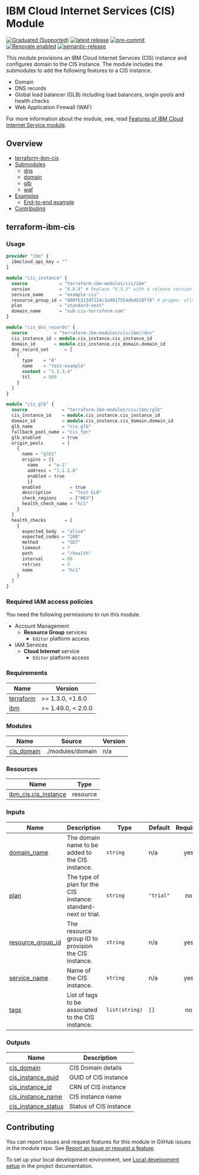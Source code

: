 # IBM Cloud Internet Services (CIS) Module

[![Graduated (Supported)](https://img.shields.io/badge/Status-Graduated%20(Supported)-brightgreen)](https://terraform-ibm-modules.github.io/documentation/#/badge-status)
[![latest release](https://img.shields.io/github/v/release/terraform-ibm-modules/terraform-ibm-cis?logo=GitHub&sort=semver)](https://github.com/terraform-ibm-modules/terraform-ibm-cis/releases/latest)
[![pre-commit](https://img.shields.io/badge/pre--commit-enabled-brightgreen?logo=pre-commit&logoColor=white)](https://github.com/pre-commit/pre-commit)
[![Renovate enabled](https://img.shields.io/badge/renovate-enabled-brightgreen.svg)](https://renovatebot.com/)
[![semantic-release](https://img.shields.io/badge/%20%20%F0%9F%93%A6%F0%9F%9A%80-semantic--release-e10079.svg)](https://github.com/semantic-release/semantic-release)


This module provisions an IBM Cloud Internet Services (CIS) instance and configures domain to the CIS instance. The module includes the submodules to add the following features to a CIS instance.

* Domain
* DNS records
* Global load balancer (GLB) including load balancers, origin pools and health checks
* Web Application Firewall (WAF)

For more information about the module, see, read [Features of IBM Cloud Internet Service module](https://github.com/terraform-ibm-modules/terraform-ibm-cis/tree/main/docs/README.md).

<!-- BEGIN OVERVIEW HOOK -->
## Overview
* [terraform-ibm-cis](#terraform-ibm-cis)
* [Submodules](./modules)
    * [dns](./modules/dns)
    * [domain](./modules/domain)
    * [glb](./modules/glb)
    * [waf](./modules/waf)
* [Examples](./examples)
    * [End-to-end example](./examples/complete)
* [Contributing](#contributing)
<!-- END OVERVIEW HOOK -->

## terraform-ibm-cis

### Usage

```terraform
provider "ibm" {
  ibmcloud_api_key = ""
}

module "cis_instance" {
  source            = "terraform-ibm-modules/cis/ibm"
  version           = "X.X.X" # Replace "X.X.X" with a release version to lock into a specific release
  service_name      = "example-cis"
  resource_group_id = "000fb3134f214c3a9017554db4510f70" # pragma: allowlist secret
  plan              = "standard-next"
  domain_name       = "sub.cis-terraform.com"
}

module "cis_dns_records" {
  source          = "terraform-ibm-modules/cis/ibm//dns"
  cis_instance_id = module.cis_instance.cis_instance_id
  domain_id       = module.cis_instance.cis_domain.domain_id
  dns_record_set      = [
    {
      type    = "A"
      name    = "test-example"
      content = "1.2.3.4"
      ttl     = 900
    }
  ]
}

module "cis_glb" {
  source             = "terraform-ibm-modules/cis/ibm//glb"
  cis_instance_id    = module.cis_instance.cis_instance_id
  domain_id          = module.cis_instance.cis_domain.domain_id
  glb_name           = "cis_glb"
  fallback_pool_name = "cis_fpn"
  glb_enabled        = true
  origin_pools       = [
    {
      name = "glb1"
      origins = [{
        name    = "o-1"
        address = "1.1.1.0"
        enabled = true
        }]
      enabled           = true
      description       = "Test GLB"
      check_regions     = ["WEU"]
      health_check_name = "hc1"
    }
  ]
  health_checks       = [
    {
      expected_body  = "alive"
      expected_codes = "200"
      method         = "GET"
      timeout        = 7
      path           = "/health"
      interval       = 60
      retries        = 3
      name           = "hc1"
    }
  ]
}
```

### Required IAM access policies

You need the following permissions to run this module.

- Account Management
  - **Resource Group** services
    - `Editor` platform access
- IAM Services
  - **Cloud Internet** service
    - `Editor` platform access



<!-- BEGINNING OF PRE-COMMIT-TERRAFORM DOCS HOOK -->
### Requirements

| Name | Version |
|------|---------|
| <a name="requirement_terraform"></a> [terraform](#requirement\_terraform) | >= 1.3.0, <1.6.0 |
| <a name="requirement_ibm"></a> [ibm](#requirement\_ibm) | >= 1.49.0, < 2.0.0 |

### Modules

| Name | Source | Version |
|------|--------|---------|
| <a name="module_cis_domain"></a> [cis\_domain](#module\_cis\_domain) | ./modules/domain | n/a |

### Resources

| Name | Type |
|------|------|
| [ibm_cis.cis_instance](https://registry.terraform.io/providers/IBM-Cloud/ibm/latest/docs/resources/cis) | resource |

### Inputs

| Name | Description | Type | Default | Required |
|------|-------------|------|---------|:--------:|
| <a name="input_domain_name"></a> [domain\_name](#input\_domain\_name) | The domain name to be added to the CIS instance. | `string` | n/a | yes |
| <a name="input_plan"></a> [plan](#input\_plan) | The type of plan for the CIS instance: standard-next or trial. | `string` | `"trial"` | no |
| <a name="input_resource_group_id"></a> [resource\_group\_id](#input\_resource\_group\_id) | The resource group ID to provision the CIS instance. | `string` | n/a | yes |
| <a name="input_service_name"></a> [service\_name](#input\_service\_name) | Name of the CIS instance. | `string` | n/a | yes |
| <a name="input_tags"></a> [tags](#input\_tags) | List of tags to be associated to the CIS instance. | `list(string)` | `[]` | no |

### Outputs

| Name | Description |
|------|-------------|
| <a name="output_cis_domain"></a> [cis\_domain](#output\_cis\_domain) | CIS Domain details |
| <a name="output_cis_instance_guid"></a> [cis\_instance\_guid](#output\_cis\_instance\_guid) | GUID of CIS instance |
| <a name="output_cis_instance_id"></a> [cis\_instance\_id](#output\_cis\_instance\_id) | CRN of CIS instance |
| <a name="output_cis_instance_name"></a> [cis\_instance\_name](#output\_cis\_instance\_name) | CIS instance name |
| <a name="output_cis_instance_status"></a> [cis\_instance\_status](#output\_cis\_instance\_status) | Status of CIS instance |
<!-- END OF PRE-COMMIT-TERRAFORM DOCS HOOK -->

<!-- Leave this section as is so that your module has a link to local development environment set up steps for contributors to follow -->
## Contributing

You can report issues and request features for this module in GitHub issues in the module repo. See [Report an issue or request a feature](https://github.com/terraform-ibm-modules/.github/blob/main/.github/SUPPORT.md).

To set up your local development environment, see [Local development setup](https://terraform-ibm-modules.github.io/documentation/#/local-dev-setup) in the project documentation.
